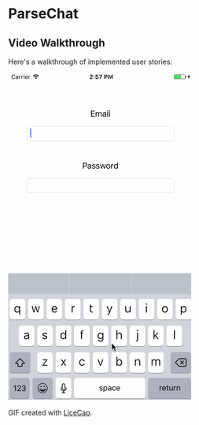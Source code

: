 # ParseChat

## Video Walkthrough 

Here's a walkthrough of implemented user stories:

![logo](https://github.com/changrif/parseChat/blob/master/parseGif.gif)

GIF created with [LiceCap](http://www.cockos.com/licecap/).
